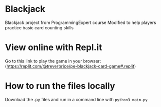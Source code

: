 # Blackjack
Blackjack project from ProgrammingExpert course
Modified to help players practice basic card counting skills

# View online with Repl.it
Go to this link to play the game in your browser:
(https://replit.com/@treverbrice/pe-blackjack-card-game#.replit)

# How to run the files locally
Download the .py files and run in a command line with `python3 main.py`
